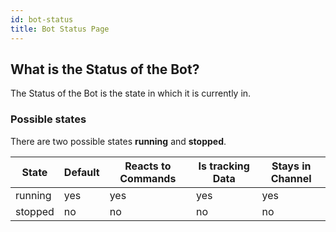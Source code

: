 ```yaml
---
id: bot-status
title: Bot Status Page
---
```


## What is the Status of the Bot?

The Status of the Bot is the state in which it is currently in.  

### Possible states

There are two possible states **running** and **stopped**.

| State | Default | Reacts to Commands | Is tracking Data | Stays in Channel |
| --- | --- | --- | --- | --- |
| running | yes | yes | yes | yes |
| stopped | no | no | no | no |

